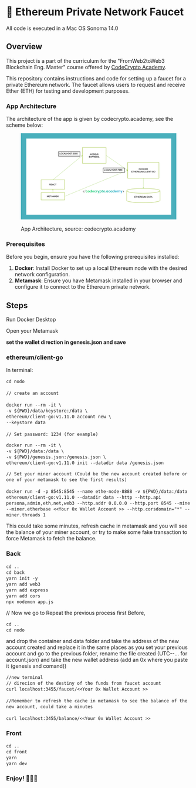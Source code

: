# 👾 Ethereum Private Network Faucet

All code is executed in a Mac OS Sonoma 14.0

## Overview

This project is a part of the curriculum for the "FromWeb2toWeb3 Blockchain Eng. Master" course offered by [CodeCrypto Academy](https://codecrypto.academy/).

This repository contains instructions and code for setting up a faucet for a private Ethereum network. The faucet allows users to request and receive Ether (ETH) for testing and development purposes.

### App Architecture

The architecture of the app is given by codecrypto.academy, see the scheme below:

<figure><img src="arc.png" alt=""><figcaption><p>App Architecture, source: cedecrypto.academy</p></figcaption></figure>

### Prerequisites

Before you begin, ensure you have the following prerequisites installed:

1. **Docker**: Install Docker to set up a local Ethereum node with the desired network configuration.
2. **Metamask**: Ensure you have Metamask installed in your browser and configure it to connect to the Ethereum private network.

## Steps

Run Docker Desktop

Open your Metamask

**set the wallet direction in genesis.json and save**


### ethereum/client-go

In terminal:


```
cd nodo

// create an account

docker run --rm -it \
-v ${PWD}/data/keystore:/data \
ethereum/client-go:v1.11.0 account new \
--keystore data

// Set password: 1234 (for example)
```

```
docker run --rm -it \
-v ${PWD}/data:/data \
-v ${PWD}/genesis.json:/genesis.json \
ethereum/client-go:v1.11.0 init --datadir data /genesis.json
```

```
// Set your miner account (Could be the new account created before or one of your metamask to see the first results)

docker run -d -p 8545:8545 --name ethe-node-8888 -v ${PWD}/data:/data ethereum/client-go:v1.11.0 --datadir data --http --http.api persona,admin,eth,net,web3 --http.addr 0.0.0.0 --http.port 8545 --mine --miner.etherbase <<Your 0x Wallet Account >> --http.corsdomain="*" --miner.threads 1
```
This could take some minutes, refresh cache in metamask and you will see the balance of your miner account, or try to make some fake transaction to force Metamask to fetch the balance.



### Back

```
cd ..
cd back
yarn init -y
yarn add web3
yarn add express
yarn add cors
npx nodemon app.js
```

// Now we go to Repeat the previous process first
Before, 
```
cd ..
cd nodo
```
and drop the container and data folder and take the address of the new account created and replace it in the same places as you set your previous account and go to the previous folder, rename the file created (UTC--... for account.json) and take the new wallet address (add an 0x where you paste it (genesis and comand))

```
//new terminal 
// direcion of the destiny of the funds from faucet account
curl localhost:3455/faucet/<<Your 0x Wallet Account >>

//Remember to refresh the cache in metamask to see the balance of the new account, could take a minutes

curl localhost:3455/balance/<<Your 0x Wallet Account >>
```

### Front
```
cd ..
cd front
yarn
yarn dev
```

### Enjoy! 🦹🏼‍♂️

